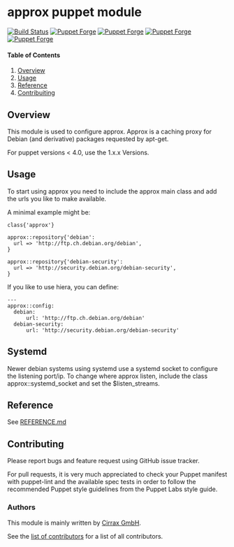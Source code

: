 # approx puppet module

[![Build Status](https://travis-ci.org/cirrax/puppet-approx.svg?branch=master)](https://travis-ci.org/cirrax/puppet-approx)
[![Puppet Forge](https://img.shields.io/puppetforge/v/cirrax/approx.svg?style=flat-square)](https://forge.puppetlabs.com/cirrax/approx)
[![Puppet Forge](https://img.shields.io/puppetforge/dt/cirrax/approx.svg?style=flat-square)](https://forge.puppet.com/cirrax/approx)
[![Puppet Forge](https://img.shields.io/puppetforge/e/cirrax/approx.svg?style=flat-square)](https://forge.puppet.com/cirrax/approx)
[![Puppet Forge](https://img.shields.io/puppetforge/f/cirrax/approx.svg?style=flat-square)](https://forge.puppet.com/cirrax/approx)

#### Table of Contents

1. [Overview](#overview)
1. [Usage](#usage)
1. [Reference](#reference)
1. [Contribuiting](#contributing)


## Overview

This module is used to configure approx. Approx is a caching proxy for 
Debian (and derivative) packages requested by apt-get. 

For puppet versions < 4.0, use the 1.x.x Versions.

## Usage

To start using approx you need to include the approx main class and
add the urls you like to make available.

A minimal example might be:

~~~
class{'approx'}

approx::repository{'debian':
  url => 'http://ftp.ch.debian.org/debian',
}

approx::repository{'debian-security':
  url => 'http://security.debian.org/debian-security',
}
~~~

If you like to use hiera, you can define:

~~~
---
approx::config:
  debian:
      url: 'http://ftp.ch.debian.org/debian'
  debian-security:
      url: 'http://security.debian.org/debian-security'
~~~

## Systemd
Newer debian systems using systemd use a systemd socket to configure the listening port/ip.
To change where approx listen, include the class approx::systemd\_socket and set the $listen\_streams.

## Reference
See [REFERENCE.md](https://github.com/cirrax/puppet-approx/blob/master/REFERENCE.md)

## Contributing

Please report bugs and feature request using GitHub issue tracker.

For pull requests, it is very much appreciated to check your Puppet manifest with puppet-lint
and the available spec tests  in order to follow the recommended Puppet style guidelines
from the Puppet Labs style guide.

### Authors

This module is mainly written by [Cirrax GmbH](https://cirrax.com).

See the [list of contributors](https://github.com/cirrax/puppet-approx/graphs/contributors)
for a list of all contributors.
